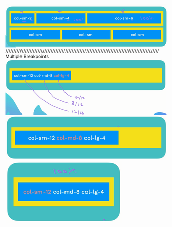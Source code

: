 ![bootstrap breakpoints for screen size ranges](image.png)
///////////////////////////////////////////////////////////////////////////////////////////////
Multiple Breakpoints
![alt text](image-1.png)
![alt text](image-2.png)
![alt text](image-3.png)